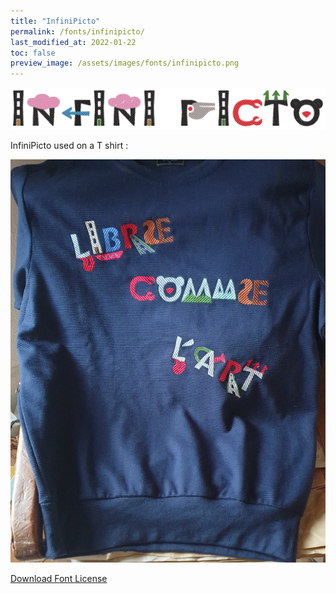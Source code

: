 ```yaml
---
title: "InfiniPicto"
permalink: /fonts/infinipicto/
last_modified_at: 2022-01-22
toc: false
preview_image: /assets/images/fonts/infinipicto.png
---
```

![InfiniPicto](/assets/images/fonts/infinipicto.png)

InfiniPicto used on a T shirt :

![InfiniPicto2](/assets/images/fonts/infinipicto2.jpg)



[Download Font License](https://github.com/inkstitch/inkstitch/tree/main/fonts/infinipicto/LICENSE)
